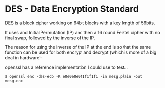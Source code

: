 # DES - Data Encryption Standard

DES is a block cipher working on 64bit blocks with a key length of 56bits.

It uses and Initial Permutation (IP) and then a 16 round Feistel cipher with no final swap, followed by the inverse of the IP.

The reason for using the inverse of the IP at the end is so that the same function can be used for both encrypt and decrypt (which is more of a big deal in hardware!)

openssl has a reference implementation I could use to test...

```
$ openssl enc -des-ecb -K e0e0e0e0f1f1f1f1 -in mesg.plain -out mesg.enc
```
